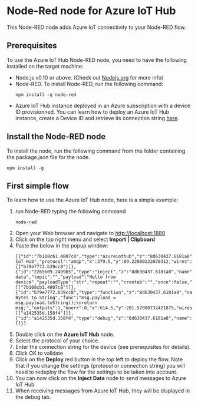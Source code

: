 # Node-Red node for Azure IoT Hub

This Node-RED node adds Azure IoT connectivity to your Node-RED flow.

## Prerequisites
To use the Azure IoT Hub Node-RED node, you need to have the following installed on the target machine:

- Node.js v0.10 or above. (Check out [Nodejs.org](https://nodejs.org/) for more info)
- Node-RED. To install Node-RED, run the following command:
   ```
   npm install -g node-red
   ```
- Azure IoT Hub instance deployed in an Azure subscription with a device ID provisionned. You can learn how to deploy an Azure IoT Hub instance, create a Device ID and retrieve its connection string [here](https://github.com/Azure/azure-iot-sdks/blob/master/doc/setup_iothub.md).

## Install the Node-RED node 
To install the node, run the following command from the folder containing the package.json file for the node.
   ```
   npm install -g
   ```

## First simple flow
To learn how to use the Azure IoT Hub node, here is a simple example:
1. run Node-RED typing the following command
   ```
   node-red
   ```
1. Open your Web browser and navigate to  [http://localhost:1880](http://localhost:1880)
1. Click on the top right menu and select **Import | Clipboard**
1. Paste the below in the popup window:
   ```
   [{"id":"7b108cb1.4807c8","type":"azureiothub","z":"8d630437.6181a8","name":"Azure IoT Hub","protocol":"amqp","x":379.5,"y":89.22000122070312,"wires":[["b79e7772.b39cc8"]]},{"id":"2269b09.2499b5","type":"inject","z":"8d630437.6181a8","name":"Inject data","topic":"","payload":"Hello from device","payloadType":"str","repeat":"","crontab":"","once":false,"x":209.5,"y":196.01998901367187,"wires":[["7b108cb1.4807c8"]]},{"id":"b79e7772.b39cc8","type":"function","z":"8d630437.6181a8","name":"Convert Bytes to String","func":"msg.payload = msg.payload.toString();\nreturn msg;","outputs":1,"noerr":0,"x":614.5,"y":201.57000732421875,"wires":[["a142535d.158f4"]]},{"id":"a142535d.158f4","type":"debug","z":"8d630437.6181a8","name":"","active":true,"console":"false","complete":"false","x":762.5,"y":320.1499938964844,"wires":[]}]
   ```
1. Double click on the **Azure IoT Hub** node.
1. Select the protocol of your choice.
1. Enter the connection string for the device (see prerequisites for details).
1. Click OK to validate
1. Click on the **Deploy** red button in the top left to deploy the flow. Note that if you change the settings (protocol or connection string) you will need to redeploy the flow for the settings to be taken into account.
1. You can now click on the **Inject Data** node to send messages to Azure IoT Hub
1. When receiving messages from Azure IoT Hub, they will be displayed in the debug tab.
